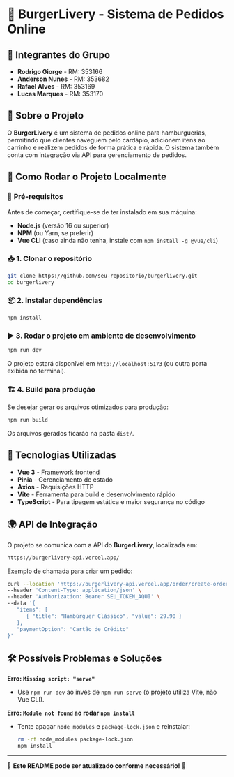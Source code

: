 # 🍔 BurgerLivery - Sistema de Pedidos Online

## 📌 Integrantes do Grupo

- **Rodrigo Giorge** - RM: 353166
- **Anderson Nunes** - RM: 353682
- **Rafael Alves** - RM: 353169
- **Lucas Marques** - RM: 353170

## 📝 Sobre o Projeto

O **BurgerLivery** é um sistema de pedidos online para hamburguerias, permitindo que clientes naveguem pelo cardápio, adicionem itens ao carrinho e realizem pedidos de forma prática e rápida. O sistema também conta com integração via API para gerenciamento de pedidos.

## 🚀 Como Rodar o Projeto Localmente

### 🔧 **Pré-requisitos**
Antes de começar, certifique-se de ter instalado em sua máquina:
- **Node.js** (versão 16 ou superior)
- **NPM** (ou Yarn, se preferir)
- **Vue CLI** (caso ainda não tenha, instale com `npm install -g @vue/cli`)

### 📥 **1. Clonar o repositório**
```sh
git clone https://github.com/seu-repositorio/burgerlivery.git
cd burgerlivery
```

### 📦 **2. Instalar dependências**
```sh
npm install
```

### ▶ **3. Rodar o projeto em ambiente de desenvolvimento**
```sh
npm run dev
```
O projeto estará disponível em `http://localhost:5173` (ou outra porta exibida no terminal).

### 🏗 **4. Build para produção**
Se desejar gerar os arquivos otimizados para produção:
```sh
npm run build
```
Os arquivos gerados ficarão na pasta `dist/`.

## 🔗 **Tecnologias Utilizadas**
- **Vue 3** - Framework frontend
- **Pinia** - Gerenciamento de estado
- **Axios** - Requisições HTTP
- **Vite** - Ferramenta para build e desenvolvimento rápido
- **TypeScript** - Para tipagem estática e maior segurança no código

## 🌍 **API de Integração**
O projeto se comunica com a API do **BurgerLivery**, localizada em:
```sh
https://burgerlivery-api.vercel.app/
```

Exemplo de chamada para criar um pedido:
```sh
curl --location 'https://burgerlivery-api.vercel.app/order/create-order' \
--header 'Content-Type: application/json' \
--header 'Authorization: Bearer SEU_TOKEN_AQUI' \
--data '{
   "items": [
      { "title": "Hambúrguer Clássico", "value": 29.90 }
   ],
   "paymentOption": "Cartão de Crédito"
}'
```

## 🛠 **Possíveis Problemas e Soluções**

**Erro: `Missing script: "serve"`**
- Use `npm run dev` ao invés de `npm run serve` (o projeto utiliza Vite, não Vue CLI).

**Erro: `Module not found` ao rodar `npm install`**
- Tente apagar `node_modules` e `package-lock.json` e reinstalar:
  ```sh
  rm -rf node_modules package-lock.json
  npm install
  ```

---

📌 **Este README pode ser atualizado conforme necessário!** 🚀

